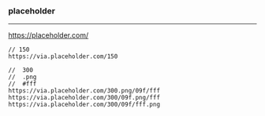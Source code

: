### placeholder
---
https://placeholder.com/



```
// 150
https://via.placeholder.com/150

//  300
//  .png
//  #fff
https://via.placeholder.com/300.png/09f/fff
https://via.placeholder.com/300/09f.png/fff 
https://via.placeholder.com/300/09f/fff.png


```

```
```

```
```


